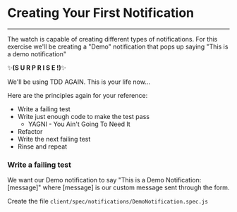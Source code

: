 # Creating Your First Notification
***
The watch is capable of creating different types of notifications. For this exercise we'll be creating a "Demo" notification that pops up saying "This is a demo notification"

 ✨**(S U R P R I S E !)**✨

 We'll be using TDD AGAIN. This is your life now...

Here are the principles again for your reference:

* Write a failing test
* Write just enough code to make the test pass
    * YAGNI - You Ain't Going To Need It
* Refactor
* Write the next failing test
* Rinse and repeat

### Write a failing test
We want our Demo notification to say "This is a Demo Notification: [message]" where [message] is our custom message sent through the form. 

Create the file `client/spec/notifications/DemoNotification.spec.js`


### 



